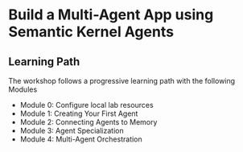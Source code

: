 # Build a Multi-Agent App using Semantic Kernel Agents

## Learning Path

The workshop follows a progressive learning path with the following Modules

- Module 0: Configure local lab resources
- Module 1: Creating Your First Agent
- Module 2: Connecting Agents to Memory
- Module 3: Agent Specialization
- Module 4: Multi-Agent Orchestration

